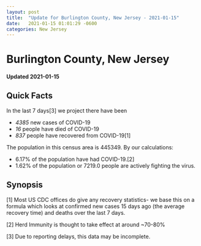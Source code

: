 ```yaml
---
layout: post
title:  "Update for Burlington County, New Jersey - 2021-01-15"
date:   2021-01-15 01:01:29 -0600
categories: New Jersey
---
```


# Burlington County, New Jersey
#### Updated 2021-01-15

## Quick Facts

In the last 7 days[3] we project there have been
- *4385* new cases of COVID-19
- *16* people have died of COVID-19
- *837* people have recovered from COVID-19[1]

The population in this census area is 445349. By our calculations:
- 6.17% of the population have had COVID-19.[2]
- 1.62% of the population or 7219.0 people are actively fighting the virus.

## Synopsis




[1] Most US CDC offices do give any recovery statistics- we base this on a formula which looks at confirmed new cases
15 days ago (the average recovery time) and deaths over the last 7 days.

[2] Herd Immunity is thought to take effect at around ~70-80%

[3] Due to reporting delays, this data may be incomplete.
 
    